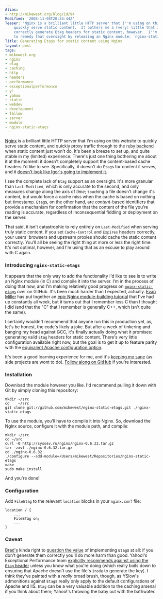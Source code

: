 ```yaml
---
Alias:
- http://mikewest.org/blog/id/94
Modified: '2008-11-08T20:34:44Z'
Teaser: 'Nginx is a brilliant little HTTP server that I''m using on this website to
    quickly serve static content.  It bothers me a (very) little that it doesn''t
    correctly generate Etag headers for static content, however.  I''m attempting
    to remedy that oversight by releasing an Nginx module: `nginx-static-etags`.'
Title: Generating Etags for static content using Nginx
layout: post
tags:
- mikewest.org
- nginx
- etag
- caching
- http
- headers
- performance
- exceptionalperformance
- y!
- yahoo
- static
- webdev
- development
- fallow
- server
- module
- nginx-static-etags
---
```

[Nginx][] is a brilliant little HTTP server that I'm using on this website to quickly serve static content, and quickly proxy traffic through to the [ruby backend][fallow] when static content just won't do.  It's been a breeze to set up, and quite stable in my (limited) experience.  There's just one thing bothering me about it at the moment: it doesn't completely support the content-based cache headers I'd like to see.  Specifically, it doesn't do `Etag`s for content it serves, and it [doesn't look like Igor's going to implement it][igor].

I see the complete lack of `Etag` support as an oversight.  It's more granular than `Last-Modified`, which is only accurate to the second, and only measures change along the axis of _time_; `touch`ing a file doesn't change it's content, but would force a cache miss when the cache is based on nothing but timestamp.  `Etag`s, on the other hand, are _content_-based identifiers that provide a mechanism for confirmation that the content of the file you're reading is accurate, regardless of inconsequential fiddling or deployment on the server.

That said, it isn't catastrophic to rely entirely on `Last-Modified` when serving truly static content.  If you set `Cache-Control` and `Expires` headers correctly, your users' browsers and upstream proxies should cache the static content correctly.  You'll all be seeing the right thing at more or less the right time.  It's not optimal, however, and I'm using that as an excuse to play around with C again.

### Introducing `nginx-static-etags`

It appears that the only way to add the functionality I'd like to see is to write an Nginx module (in C) and compile it into the server.  I'm in the process of doing that now, and I'm making relatively good progress on [`nginx-static-etags`][module] over on GitHub.  It's been much harder than I expected, actually.  [Evan Miller][evan] has put together an [epic Nginx module-building tutorial][module] that I've had up constantly all week, but it turns out that I remember less C than I thought I did (and that the "C" that I remember is generally C++, which isn't quite the same).

I certainly wouldn't recommend that anyone run this in production yet, as, let's be honest, the code's likely a joke.  But after a week of tinkering and banging my head against GCC, it's finally actually doing what it promises: generating valid `Etag` headers for static content.  There's very little configuration available right now, but the goal is to get it up to feature parity with the [equivalent Apache configuration option][apache].

It's been a good learning experience for me, and it's [keeping me sane][sanity] (as side projects are wont to do).  [Follow along on GitHub][github] if you're interested.

### Installation

Download the module however you like.  I'd recommend pulling it down with Git by simply cloning this repository:

    mkdir ~/src
    cd    ~/src
    git clone git://github.com/mikewest/nginx-static-etags.git ./nginx-static-etags

To use the module, you'll have to compile it into Nginx.  So, download the Nginx source, configure it with the module path, and compile:

    mkdir ~/src
    cd ~/src
    curl -O http://sysoev.ru/nginx/nginx-0.6.32.tar.gz
    tar -zxvf ./nginx-0.6.32.tar.gz
    cd ./nginx-0.6.32
    ./configure --add-module=/Users/mikewest/Repositories/nginx-static-etags
    make
    sudo make install
    
And you're done!

### Configuration

Add `FileEtag` to the relevant `location` blocks in your `nginx.conf` file:

    location / {
        ...
        FileETag on;
        ...
    }

### Caveat

[Brad's][intranation] kinda right to [question the value][comment] of implementing `Etag`s at all: if you don't generate them correctly you'll do more harm than good.  Yahoo!'s Exceptional Performance team [explicitly recommends against using the `Etag` header][yahoo] unless you know what you're doing (which really boils down to ensuring that Apache doesn't use the file's `inode` to generate the key).  I think they've painted with a _really_ broad brush, though, as YSlow's admonitions against `Etag`s really only apply to the default configurations of Apache and IIS.  `Etag` can be a very valuable addition to the caching arsenal if you think about them; Yahoo!'s throwing the baby out with the bathwater. 

[nginx]:    http://nginx.net/
[fallow]:   http://github.com/mikewest/fallow/tree
[igor]:     http://markmail.org/message/xiungpgciwvocl4w
[yahoo]:    http://developer.yahoo.com/performance/rules.html#etags
[github]:   http://github.com/mikewest/nginx-static-etags/tree
[evan]:     http://emiller.info/
[module]:   http://emiller.info/nginx-modules-guide.html
[apache]:   http://httpd.apache.org/docs/1.3/mod/core.html#fileetag
[sanity]:   /2008/10/fallow-fields-and-new-beginnings
[comment]:  http://github.com/mikewest/nginx-static-etags/commit/7dc32e124a8ba70d7bab733d68a8ef75f1b7d3b8#comments
[intranation]: http://intranation.com/